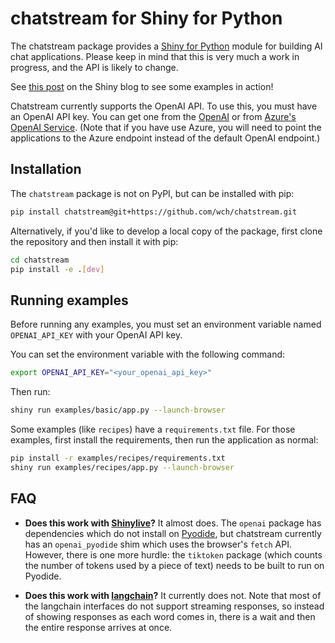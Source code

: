 chatstream for Shiny for Python
===============================

The chatstream package provides a [Shiny for Python](https://shiny.rstudio.com/py/) module for building AI chat applications. Please keep in mind that this is very much a work in progress, and the API is likely to change.

See [this post](https://shiny.posit.co/blog/posts/shiny-python-chatstream/) on the Shiny blog to see some examples in action!

Chatstream currently supports the OpenAI API. To use this, you must have an OpenAI API key. You can get one from the [OpenAI](https://platform.openai.com/account/api-keys) or from [Azure's OpenAI Service](https://azure.microsoft.com/en-us/products/cognitive-services/openai-service). (Note that if you have use Azure, you will need to point the applications to the Azure endpoint instead of the default OpenAI endpoint.)


## Installation

The `chatstream` package is not on PyPI, but can be installed with pip:

```bash
pip install chatstream@git+https://github.com/wch/chatstream.git
```

Alternatively, if you'd like to develop a local copy of the package, first clone the repository and then install it with pip:

```bash
cd chatstream
pip install -e .[dev]
```


## Running examples

Before running any examples, you must set an environment variable named `OPENAI_API_KEY` with your OpenAI API key.

You can set the environment variable with the following command:

```bash
export OPENAI_API_KEY="<your_openai_api_key>"
```

Then run:

```bash
shiny run examples/basic/app.py --launch-browser
```

Some examples (like `recipes`) have a `requirements.txt` file. For those examples, first install the requirements, then run the application as normal:

```bash
pip install -r examples/recipes/requirements.txt
shiny run examples/recipes/app.py --launch-browser
```



## FAQ

* **Does this work with [Shinylive](https://shiny.rstudio.com/py/docs/shinylive.html)?** It almost does. The `openai` package has dependencies which do not install on [Pyodide](https://pyodide.org/), but chatstream currently has an `openai_pyodide` shim which uses the browser's `fetch` API. However, there is one more hurdle: the `tiktoken` package (which counts the number of tokens used by a piece of text) needs to be built to run on Pyodide.

* **Does this work with [langchain](https://github.com/hwchase17/langchain)?** It currently does not. Note that most of the langchain interfaces do not support streaming responses, so instead of showing responses as each word comes in, there is a wait and then the entire response arrives at once.
